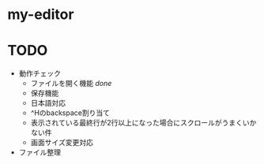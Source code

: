 # my-editor

# TODO
- 動作チェック
  - ファイルを開く機能 *done*
  - 保存機能
  - 日本語対応
  - ^Hのbackspace割り当て
  - 表示されている最終行が2行以上になった場合にスクロールがうまくいかない件
  - 画面サイズ変更対応
- ファイル整理